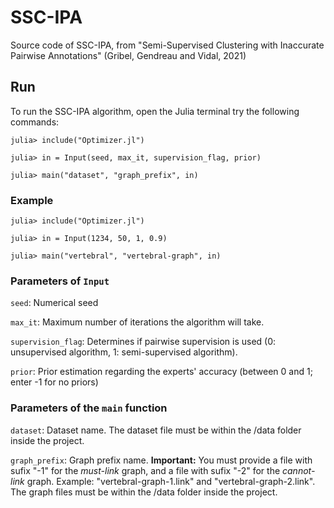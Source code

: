 # SSC-IPA
Source code of SSC-IPA, from "Semi-Supervised Clustering with Inaccurate Pairwise Annotations" (Gribel, Gendreau and Vidal, 2021)

## Run

To run the SSC-IPA algorithm, open the Julia terminal try the following commands:

```
julia> include("Optimizer.jl")

julia> in = Input(seed, max_it, supervision_flag, prior)

julia> main("dataset", "graph_prefix", in)
```

### Example

```
julia> include("Optimizer.jl")

julia> in = Input(1234, 50, 1, 0.9)

julia> main("vertebral", "vertebral-graph", in)
```

### Parameters of `Input`

`seed`: Numerical seed

`max_it`: Maximum number of iterations the algorithm will take.

`supervision_flag`: Determines if pairwise supervision is used (0: unsupervised algorithm, 1: semi-supervised algorithm).

`prior`: Prior estimation regarding the experts' accuracy (between 0 and 1; enter -1 for no priors)

### Parameters of the `main` function

`dataset`: Dataset name. The dataset file must be within the /data folder inside the project.

`graph_prefix`: Graph prefix name. **Important:** You must provide a file with sufix "-1" for the _must-link_ graph, and a file with sufix "-2" for the _cannot-link_ graph. Example: "vertebral-graph-1.link" and "vertebral-graph-2.link". The graph files must be within the /data folder inside the project.
